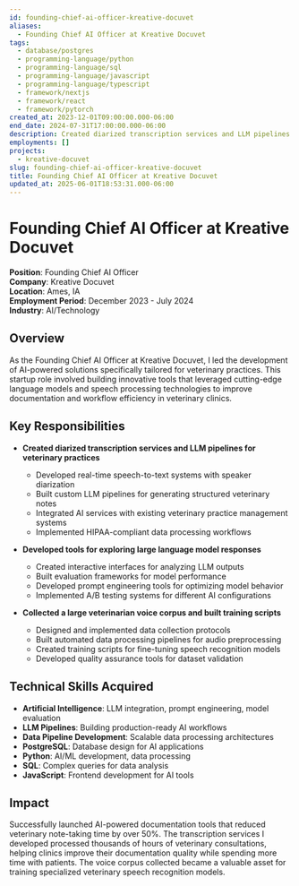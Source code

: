 ```yaml
---
id: founding-chief-ai-officer-kreative-docuvet
aliases:
  - Founding Chief AI Officer at Kreative Docuvet
tags:
  - database/postgres
  - programming-language/python
  - programming-language/sql
  - programming-language/javascript
  - programming-language/typescript
  - framework/nextjs
  - framework/react
  - framework/pytorch
created_at: 2023-12-01T09:00:00.000-06:00
end_date: 2024-07-31T17:00:00.000-06:00
description: Created diarized transcription services and LLM pipelines for veterinary practices, built tools for exploring large language model responses, and collected a large veterinarian voice corpus.
employments: []
projects:
  - kreative-docuvet
slug: founding-chief-ai-officer-kreative-docuvet
title: Founding Chief AI Officer at Kreative Docuvet
updated_at: 2025-06-01T18:53:31.000-06:00
---
```


# Founding Chief AI Officer at Kreative Docuvet

**Position**: Founding Chief AI Officer  
**Company**: Kreative Docuvet  
**Location**: Ames, IA  
**Employment Period**: December 2023 - July 2024  
**Industry**: AI/Technology

## Overview

As the Founding Chief AI Officer at Kreative Docuvet, I led the development of AI-powered solutions specifically tailored for veterinary practices. This startup role involved building innovative tools that leveraged cutting-edge language models and speech processing technologies to improve documentation and workflow efficiency in veterinary clinics.

## Key Responsibilities

- **Created diarized transcription services and LLM pipelines for veterinary practices**
  - Developed real-time speech-to-text systems with speaker diarization
  - Built custom LLM pipelines for generating structured veterinary notes
  - Integrated AI services with existing veterinary practice management systems
  - Implemented HIPAA-compliant data processing workflows

- **Developed tools for exploring large language model responses**
  - Created interactive interfaces for analyzing LLM outputs
  - Built evaluation frameworks for model performance
  - Developed prompt engineering tools for optimizing model behavior
  - Implemented A/B testing systems for different AI configurations

- **Collected a large veterinarian voice corpus and built training scripts**
  - Designed and implemented data collection protocols
  - Built automated data processing pipelines for audio preprocessing
  - Created training scripts for fine-tuning speech recognition models
  - Developed quality assurance tools for dataset validation

## Technical Skills Acquired

- **Artificial Intelligence**: LLM integration, prompt engineering, model evaluation
- **LLM Pipelines**: Building production-ready AI workflows
- **Data Pipeline Development**: Scalable data processing architectures
- **PostgreSQL**: Database design for AI applications
- **Python**: AI/ML development, data processing
- **SQL**: Complex queries for data analysis
- **JavaScript**: Frontend development for AI tools

## Impact

Successfully launched AI-powered documentation tools that reduced veterinary note-taking time by over 50%. The transcription services I developed processed thousands of hours of veterinary consultations, helping clinics improve their documentation quality while spending more time with patients. The voice corpus collected became a valuable asset for training specialized veterinary speech recognition models.
